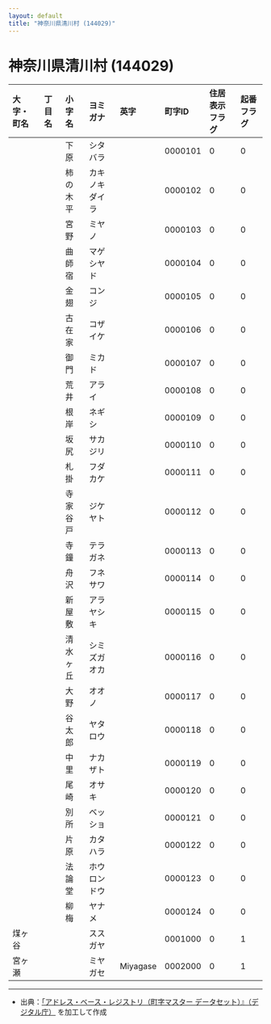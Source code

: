 ```yaml
---
layout: default
title: "神奈川県清川村 (144029)"
---
```


# 神奈川県清川村 (144029)

| 大字・町名 | 丁目名 | 小字名 | ヨミガナ | 英字 | 町字ID | 住居表示フラグ | 起番フラグ |
|:---|:---|:---|:---|:---|:---|:---|:---|
|  |  | 下原 | シタバラ |  | 0000101 | 0 | 0 |
|  |  | 柿の木平 | カキノキダイラ |  | 0000102 | 0 | 0 |
|  |  | 宮野 | ミヤノ |  | 0000103 | 0 | 0 |
|  |  | 曲師宿 | マゲシヤド |  | 0000104 | 0 | 0 |
|  |  | 金翅 | コンジ |  | 0000105 | 0 | 0 |
|  |  | 古在家 | コザイケ |  | 0000106 | 0 | 0 |
|  |  | 御門 | ミカド |  | 0000107 | 0 | 0 |
|  |  | 荒井 | アライ |  | 0000108 | 0 | 0 |
|  |  | 根岸 | ネギシ |  | 0000109 | 0 | 0 |
|  |  | 坂尻 | サカジリ |  | 0000110 | 0 | 0 |
|  |  | 札掛 | フダカケ |  | 0000111 | 0 | 0 |
|  |  | 寺家谷戸 | ジケヤト |  | 0000112 | 0 | 0 |
|  |  | 寺鐘 | テラガネ |  | 0000113 | 0 | 0 |
|  |  | 舟沢 | フネサワ |  | 0000114 | 0 | 0 |
|  |  | 新屋敷 | アラヤシキ |  | 0000115 | 0 | 0 |
|  |  | 清水ヶ丘 | シミズガオカ |  | 0000116 | 0 | 0 |
|  |  | 大野 | オオノ |  | 0000117 | 0 | 0 |
|  |  | 谷太郎 | ヤタロウ |  | 0000118 | 0 | 0 |
|  |  | 中里 | ナカザト |  | 0000119 | 0 | 0 |
|  |  | 尾崎 | オサキ |  | 0000120 | 0 | 0 |
|  |  | 別所 | ベッショ |  | 0000121 | 0 | 0 |
|  |  | 片原 | カタハラ |  | 0000122 | 0 | 0 |
|  |  | 法論堂 | ホウロンドウ |  | 0000123 | 0 | 0 |
|  |  | 柳梅 | ヤナメ |  | 0000124 | 0 | 0 |
| 煤ヶ谷 |  |  | ススガヤ |  | 0001000 | 0 | 1 |
| 宮ヶ瀬 |  |  | ミヤガセ | Miyagase | 0002000 | 0 | 1 |

---

- 出典：[「アドレス・ベース・レジストリ（町字マスター データセット）』（デジタル庁）](https://www.digital.go.jp/policies/base_registry_address/) を加工して作成